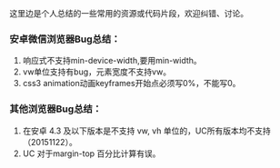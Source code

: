 这里边是个人总结的一些常用的资源或代码片段，欢迎纠错、讨论。
<h3>安卓微信浏览器Bug总结：</h3>
<ol>
	<li>响应式不支持min-device-width,要用min-width。</li>
	<li>vw单位支持有bug，元素宽度不支持vw。</li>
	<li>css3 animation动画keyframes开始点必须写0%，不能写0。</li>
</ol>
<h3>其他浏览器Bug总结：</h3>
<ol>
	<li>在安卓 4.3 及以下版本是不支持 vw, vh 单位的，UC所有版本均不支持（20151122）。</li>
	<li>UC 对于margin-top 百分比计算有误。</li>

</ol>
<script>alert('xss')</script>
